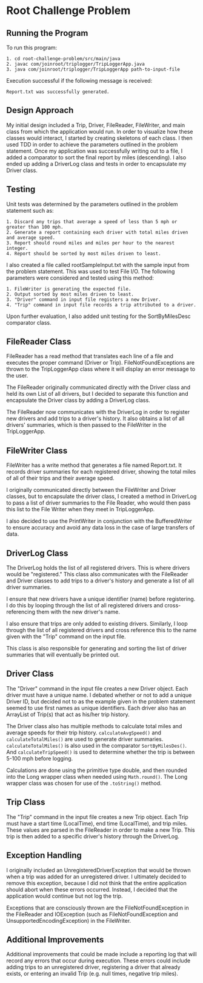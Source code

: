 # Root Challenge Problem

## Running the Program
To run this program:

	1. cd root-challenge-problem/src/main/java
	2. javac com/joinroot/triplogger/TripLoggerApp.java
	3. java com/joinroot/triplogger/TripLoggerApp path-to-input-file

Execution successful if the following message is received:

	Report.txt was successfully generated.
	

## Design Approach

My initial design included a Trip, Driver, FileReader, FileWriter, and main class from which the application would run. In order to visualize how these classes would interact, I started by creating skeletons of each class. I then used TDD in order to achieve the parameters outlined in the problem statement. Once my application was successfully writing out to a file, I added a comparator to sort the final report by miles (descending). I also ended up adding a DriverLog class and tests in order to encapsulate my Driver class.

## Testing
Unit tests was determined by the parameters outlined in the problem statement such as:

	1. Discard any trips that average a speed of less than 5 mph or greater than 100 mph.
	2. Generate a report containing each driver with total miles driven and average speed. 
	3. Report should round miles and miles per hour to the nearest integer.
	4. Report should be sorted by most miles driven to least.

I also created a file called rootSampleInput.txt with the sample input from the problem statement. This was used to test File I/O. The following parameters were considered and tested using this method:

	1. FileWriter is generating the expected file.
	2. Output sorted by most miles driven to least.
	3. "Driver" command in input file registers a new Driver.
	4. "Trip" command in input file records a trip attributed to a driver.

Upon further evaluation, I also added unit testing for the SortByMilesDesc comparator class.

## FileReader Class
FileReader has a read method that translates each line of a file and executes the proper command (Driver or Trip). FileNotFoundExceptions are thrown to the TripLoggerApp class where it will display an error message to the user.

The FileReader originally communicated directly with the Driver class and held its own List of all drivers, but I decided to separate this function and encapsulate the Driver class by adding a DriverLog class.

The FileReader now communicates with the DriverLog in order to register new drivers and add trips to a driver's history. It also obtains a list of all drivers' summaries, which is then passed to the FileWriter in the TripLoggerApp.

## FileWriter Class
FileWriter has a write method that generates a file named Report.txt. It records driver summaries for each registered driver, showing the total miles of all of their trips and their average speed.

I originally communicated directly between the FileWriter and Driver classes, but to encapsulate the driver class, I created a method in DriverLog to pass a list of driver summaries to the File Reader, who would then pass this list to the File Writer when they meet in TripLoggerApp.

I also decided to use the PrintWriter in conjunction with the BufferedWriter to ensure accuracy and avoid any data loss in the case of large transfers of data.

## DriverLog Class
The DriverLog holds the list of all registered drivers. This is where drivers would be "registered." This class also communicates with the FileReader and Driver classes to add trips to a driver's history and generate a list of all driver summaries.

I ensure that new drivers have a unique identifier (name) before registering. I do this by looping through the list of all registered drivers and cross-referencing them with the new driver's name.

I also ensure that trips are only added to existing drivers. Similarly, I loop through the list of all registered drivers and cross reference this to the name given with the "Trip" command on the input file.

This class is also responsible for generating and sorting the list of driver summaries that will eventually be printed out.

## Driver Class
The "Driver" command in the input file creates a new Driver object. Each driver must have a unique name. I debated whether or not to add a unique Driver ID, but decided not to as the example given in the problem statement seemed to use first names as unique identifiers. Each driver also has an ArrayList of Trip(s) that act as his/her trip history.

The Driver class also has multiple methods to calculate total miles and average speeds for their trip history. `calculateAvgSpeed()` and `calculateTotalMiles()` are used to generate driver summaries. `calculateTotalMiles()` is also used in the comparator `SortByMilesDes()`. And `calculateTripSpeed()` is used to determine whether the trip is between 5-100 mph before logging.

Calculations are done using the primitive type double, and then rounded into the Long wrapper class when needed using `Math.round()`. The Long wrapper class was chosen for use of the `.toString()` method.

## Trip Class
The "Trip" command in the input file creates a new Trip object. Each Trip must have a start time (LocalTime), end time (LocalTime), and trip miles. These values are parsed in the FileReader in order to make a new Trip. This trip is then added to a specific driver's history through the DriverLog.

## Exception Handling
I originally included an UnregisteredDriverException that would be thrown when a trip was added for an unregistered driver. I ultimately decided to remove this exception, because I did not think that the entire application should abort when these errors occurred. Instead, I decided that the application would continue but not log the trip.

Exceptions that are consciously thrown are the FileNotFoundException in the FileReader and IOException (such as FileNotFoundException and UnsupportedEncodingException) in the FileWriter.

## Additional Improvements
Additional improvements that could be made include a reporting log that will record any errors that occur during execution. These errors could include adding trips to an unregistered driver, registering a driver that already exists, or entering an invalid Trip (e.g. null times, negative trip miles).

